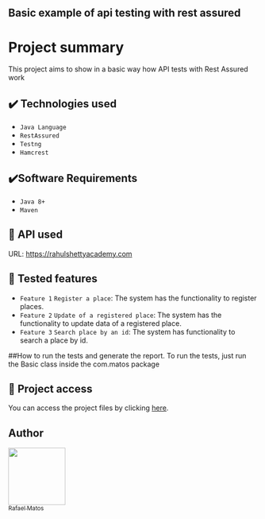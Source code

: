 ## Basic example of api testing with rest assured


# Project summary
This project aims to show in a basic way how API tests with Rest Assured work

## ✔️ Technologies used

- ``Java Language``
- ``RestAssured``
- ``Testng``
- ``Hamcrest``

## ✔️Software Requirements

- ``Java 8+``
- ``Maven``
## 🔨 API used

URL: https://rahulshettyacademy.com

## 🔨 Tested features

- `Feature 1` `Register a place`: The system has the functionality to register places.
- `Feature 2` `Update of a registered place`: The system has the functionality to update data of a registered place.
- `Feature 3` `Search place by an id`: The system has functionality to search a place by id.

##How to run the tests and generate the report.
To run the tests, just run the Basic class inside the com.matos package

## 📁 Project access
You can access the project files by clicking [here](https://github.com/rafaelmatosqa/basic-rest_assured_java/tree/main/src/).

## Author

[<img src="https://avatars.githubusercontent.com/rafaelmatosqa?v=4" width=115><br><sub> Rafael Matos </sub>](https://github.com/rafaelmatosqa)